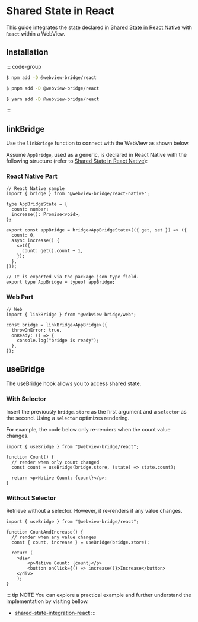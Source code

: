 # Shared State in React

This guide integrates the state declared in [Shared State in React Native](./react-native.md) with `React` within a WebView.

## Installation

::: code-group

```sh [npm]
$ npm add -D @webview-bridge/react
```

```sh [pnpm]
$ pnpm add -D @webview-bridge/react
```

```sh [yarn]
$ yarn add -D @webview-bridge/react
```

:::

## linkBridge

Use the `linkBridge` function to connect with the WebView as shown below.

Assume `AppBridge`, used as a generic, is declared in React Native with the following structure (refer to [Shared State in React Native](./react-native.md)):

### React Native Part
```tsx
// React Native sample
import { bridge } from "@webview-bridge/react-native";

type AppBridgeState = {
  count: number;
  increase(): Promise<void>;
};

export const appBridge = bridge<AppBridgeState>(({ get, set }) => ({
  count: 0,
  async increase() {
    set({
      count: get().count + 1,
    });
  },
}));

// It is exported via the package.json type field.
export type AppBridge = typeof appBridge;
```

### Web Part
```tsx
// Web
import { linkBridge } from "@webview-bridge/web";

const bridge = linkBridge<AppBridge>({
  throwOnError: true,
  onReady: () => {
    console.log("bridge is ready");
  },
});

```

## useBridge
The useBridge hook allows you to access shared state.

### With Selector
Insert the previously `bridge.store` as the first argument and a `selector` as the second. Using a `selector` optimizes rendering.

For example, the code below only re-renders when the count value changes.

```tsx
import { useBridge } from "@webview-bridge/react";

function Count() {
  // render when only count changed
  const count = useBridge(bridge.store, (state) => state.count);

  return <p>Native Count: {count}</p>;
}
```

### Without Selector
Retrieve without a selector. However, it re-renders if any value changes.

```tsx
import { useBridge } from "@webview-bridge/react";

function CountAndIncrease() {
  // render when any value changes
  const { count, increase } = useBridge(bridge.store);

  return (
    <div>
        <p>Native Count: {count}</p>
        <button onClick={() => increase()}>Increase</button>
    </div>
    );
}
```


::: tip NOTE
You can explore a practical example and further understand the implementation by visiting bellow.

* [shared-state-integration-react](https://github.com/gronxb/webview-bridge/tree/main/example/shared-state-integration-react)
:::

